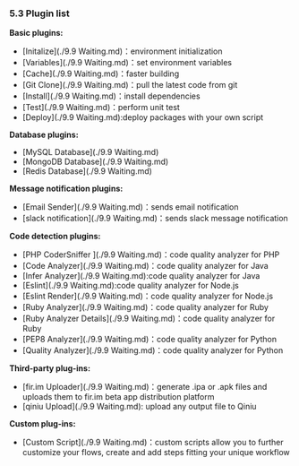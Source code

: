### 5.3 Plugin list

<b>Basic plugins:</b>
- [Initalize](./9.9 Waiting.md)：environment initialization 
- [Variables](./9.9 Waiting.md)：set environment variables
- [Cache](./9.9 Waiting.md)：faster building
- [Git Clone](./9.9 Waiting.md)：pull the latest code from git
- [Install](./9.9 Waiting.md)：install dependencies
- [Test](./9.9 Waiting.md)：perform unit test
- [Deploy](./9.9 Waiting.md):deploy packages with your own script

<b>Database plugins:</b>
- [MySQL Database](./9.9 Waiting.md)
- [MongoDB Database](./9.9 Waiting.md)
- [Redis Database](./9.9 Waiting.md)

<b>Message notification plugins:</b>
- [Email Sender](./9.9 Waiting.md)：sends email notification 
- [slack notification](./9.9 Waiting.md)：sends slack message notification

<b>Code detection plugins:</b>
- [PHP CoderSniffer ](./9.9 Waiting.md)：code quality analyzer for PHP
- [Code Analyzer](./9.9 Waiting.md)：code quality analyzer for Java 
- [Infer Analyzer](./9.9 Waiting.md):code quality analyzer for Java 
- [Eslint](./9.9 Waiting.md):code quality analyzer for Node.js 
- [Eslint Render](./9.9 Waiting.md)：code quality analyzer for Node.js 
- [Ruby Analyzer](./9.9 Waiting.md)：code quality analyzer for Ruby 
- [Ruby Analyzer Details](./9.9 Waiting.md)：code quality analyzer for Ruby 
- [PEP8 Analyzer](./9.9 Waiting.md)：code quality analyzer for Python 
- [Quality Analyzer](./9.9 Waiting.md)：code quality analyzer for Python 

<b>Third-party plug-ins:</b>
- [fir.im Uploader](./9.9 Waiting.md)：generate .ipa or .apk files and uploads them to fir.im beta app distribution platform
- [qiniu Upload](./9.9 Waiting.md): upload any output file to Qiniu

<b>Custom plug-ins:</b>
- [Custom Script](./9.9 Waiting.md)：custom scripts allow you to further customize your flows, create and add steps fitting your unique workflow
